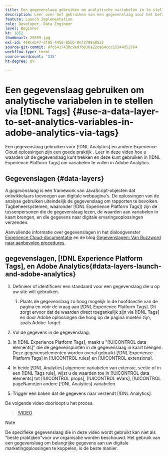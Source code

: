 ```yaml
---
title: Een gegevenslaag gebruiken om analytische variabelen in te stellen via labels
description: Leer over het gebruiken van een gegevenslaag voor het betrekken van de gegevens van de Analyse en andere oplossingen van Experience Cloud.
feature: Launch Implementation
role: Developer, Data Engineer
level: Beginner
kt: 1852
thumbnail: 25899.jpg
exl-id: 408ceb47-df05-4456-85bb-0ef2798a05a5
source-git-commit: 8fc641743bc9e07b838a22ca64ccc15344d52764
workflow-type: tm+mt
source-wordcount: '315'
ht-degree: 0%

---
```


# Een gegevenslaag gebruiken om analytische variabelen in te stellen via [!DNL Tags] {#use-a-data-layer-to-set-analytics-variables-in-adobe-analytics-via-tags}

Een gegevenslaag gebruiken voor [!DNL Analytics] en andere Experience Cloud oplossingen zijn een goede praktijk . Leer in deze video hoe u waarden uit de gegevenslaag kunt trekken en deze kunt gebruiken in [!DNL Experience Platform Tags] om variabelen te vullen in Adobe Analytics.

## Gegevenslagen {#data-layers}

A _gegevenslaag_ is een framework van JavaScript-objecten dat ontwikkelaars toevoegen aan digitale webpagina&#39;s. De oplossingen van de analyse gebruiken uiteindelijk de gegevenslaag om rapporten te bevolken. Tagbeheersystemen, waaronder [!DNL Experience Platform Tags]) zijn de tussenpersonen die de gegevenslaag lezen, de waarden aan variabelen in kaart brengen, en die gegevens naar digitale ervaringsoplossingen verzenden.

Aanvullende informatie over gegevenslagen in het dialoogvenster [Experience Cloud-documentatie](https://experienceleague.adobe.com/docs/analytics/implementation/prepare/data-layer.html?lang=en) en de blog [Gegevenslagen: Van Buzzword naar aanbevolen procedures](https://blog.adobe.com/en/2014/03/13/data-layers-buzzword-best-practice).

## gegevenslagen, [!DNL Experience Platform Tags], en Adobe Analytics{#data-layers-launch-and-adobe-analytics}

1. Definieer of identificeer een standaard voor een gegevenslaag die u op uw site wilt gebruiken.

   1. Plaats de gegevenslaag zo hoog mogelijk in de hoofdsectie van de pagina en vóór de vraag aan [!DNL Experience Platform Tags]. Dit zorgt ervoor dat de waarden direct toegankelijk zijn via [!DNL Tags] en door Adobe oplossingen die hoog op de pagina moeten zijn, zoals Adobe Target.

1. Vul de gegevens in de gegevenslaag.
1. In [!DNL Experience Platform Tags], maakt u &quot;[!UICONTROL data elements]&quot; die de gegevenspunten in de gegevenslaag in kaart brengen. Deze gegevenselementen worden overal gebruikt [!DNL Experience Platform Tags] in [!UICONTROL rules] en [!UICONTROL extensions].
1. In beide [!DNL Analytics] algemene variabelen van extensie, sectie of in een [!DNL Tags rule], wijst u de waarden toe in [!UICONTROL data elements] tot [!UICONTROL props], [!UICONTROL eVars], [!UICONTROL pageName]en andere [!DNL Analytics] variabelen.
1. Trigger een baken dat de gegevens naar verzendt [!DNL Analytics].

De volgende video doorloopt u het proces.

>[!VIDEO](https://video.tv.adobe.com/v/25899/?quality=12&learn=on)

>[!NOTE]
>
>De specifieke gegevenslaag die in deze video wordt gebruikt kan niet als &quot;beste praktijken&quot;voor uw organisatie worden beschouwd. Het gebruik van een gegevenslaag om belangrijke gegevens aan uw digitale marketingoplossingen te koppelen, is de beste manier.